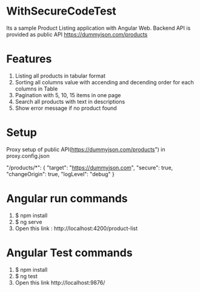 # WithSecureCodeTest
Its a sample Product Listing application with Angular Web. Backend API is provided as public API https://dummyjson.com/products

# Features
  1. Listing all products in tabular format
  2. Sorting all columns value with accending and decending order for each columns in Table
  3. Pagination with 5, 10, 15 items in one page
  4. Search all products with text in descriptions
  5. Show error message if no product found

# Setup
Proxy setup of public API(https://dummyjson.com/products") in proxy.config.json

"/products/*": {
        "target": "https://dummyjson.com",
        "secure": true,
        "changeOrigin": true,
        "logLevel": "debug"
    }

# Angular run commands
  1. $ npm install
  2. $ ng serve
  3. Open this link : http://localhost:4200/product-list

# Angular Test commands
  1. $ npm install
  2. $ ng test
  3. Open this link http://localhost:9876/


